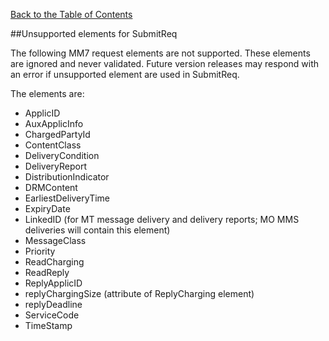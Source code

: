 [Back to the Table of Contents](/MM7/)

##Unsupported elements for SubmitReq

The following MM7 request elements are not supported. These elements are ignored and never validated. Future version releases may respond with an error if unsupported element are used in SubmitReq.

The elements are:
<ul>
    <li>ApplicID</li>
    <li>AuxApplicInfo</li>
    <li>ChargedPartyId</li>
    <li>ContentClass</li>
    <li>DeliveryCondition</li>
    <li>DeliveryReport</li>
    <li>DistributionIndicator</li>
    <li>DRMContent</li>
    <li>EarliestDeliveryTime</li>
    <li>ExpiryDate</li>
    <li>LinkedID (for MT message delivery and delivery reports; MO MMS deliveries will contain this element)</li>
    <li>MessageClass</li>
    <li>Priority</li>
    <li>ReadCharging</li>
    <li>ReadReply</li>
    <li>ReplyApplicID</li>
    <li>replyChargingSize (attribute of ReplyCharging element)</li>
    <li>replyDeadline</li>
    <li>ServiceCode</li>
    <li>TimeStamp</li>
</ul>
